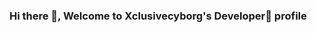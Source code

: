 ### Hi there 👋, Welcome to Xclusivecyborg's Developer🕎 profile

<!--
**Xclusivecyborg/Xclusivecyborg** is a ✨ _special_ ✨ repository because its `README.md` (this file) appears on your GitHub profile.

Here are some ideas to get you started:

**- 🔭 I’m currently working on ...**
- 🌱 I’m currently learning Python...
- 👯 I am is always 💻 with Flutter.
- 📫 How to reach me: [Here](https://docs.google.com/document/d/1B2mxS2yRezJGUvSQGIeyLPMWeeOCYPW1/edit?usp=sharing&ouid=110970333714634235869&rtpof=true&sd=true)...
-->
